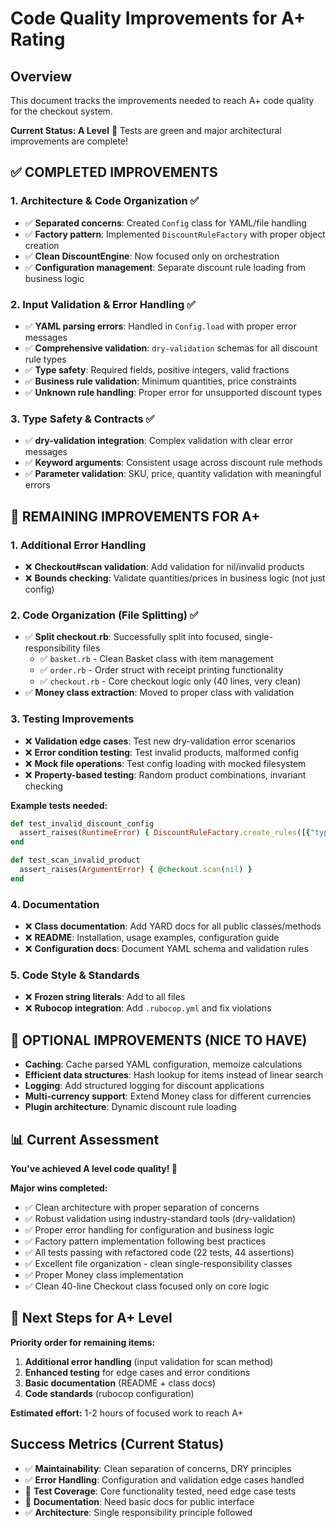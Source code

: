 # Code Quality Improvements for A+ Rating

## Overview

This document tracks the improvements needed to reach A+ code quality for the checkout system.

**Current Status: A Level** 🎉
Tests are green and major architectural improvements are complete!

## ✅ COMPLETED IMPROVEMENTS

### 1. Architecture & Code Organization ✅

- ✅ **Separated concerns**: Created `Config` class for YAML/file handling
- ✅ **Factory pattern**: Implemented `DiscountRuleFactory` with proper object creation
- ✅ **Clean DiscountEngine**: Now focused only on orchestration
- ✅ **Configuration management**: Separate discount rule loading from business logic

### 2. Input Validation & Error Handling ✅

- ✅ **YAML parsing errors**: Handled in `Config.load` with proper error messages
- ✅ **Comprehensive validation**: `dry-validation` schemas for all discount rule types
- ✅ **Type safety**: Required fields, positive integers, valid fractions
- ✅ **Business rule validation**: Minimum quantities, price constraints
- ✅ **Unknown rule handling**: Proper error for unsupported discount types

### 3. Type Safety & Contracts ✅

- ✅ **dry-validation integration**: Complex validation with clear error messages
- ✅ **Keyword arguments**: Consistent usage across discount rule methods
- ✅ **Parameter validation**: SKU, price, quantity validation with meaningful errors

## 🔄 REMAINING IMPROVEMENTS FOR A+

### 1. Additional Error Handling

- ❌ **Checkout#scan validation**: Add validation for nil/invalid products
- ❌ **Bounds checking**: Validate quantities/prices in business logic (not just config)

### 2. Code Organization (File Splitting) ✅

- ✅ **Split checkout.rb**: Successfully split into focused, single-responsibility files
  - ✅ `basket.rb` - Clean Basket class with item management
  - ✅ `order.rb` - Order struct with receipt printing functionality  
  - ✅ `checkout.rb` - Core checkout logic only (40 lines, very clean)
- ✅ **Money class extraction**: Moved to proper class with validation

### 3. Testing Improvements

- ❌ **Validation edge cases**: Test new dry-validation error scenarios
- ❌ **Error condition testing**: Test invalid products, malformed config
- ❌ **Mock file operations**: Test config loading with mocked filesystem
- ❌ **Property-based testing**: Random product combinations, invariant checking

**Example tests needed:**

```ruby
def test_invalid_discount_config
  assert_raises(RuntimeError) { DiscountRuleFactory.create_rules([{"type" => "invalid"}]) }
end

def test_scan_invalid_product
  assert_raises(ArgumentError) { @checkout.scan(nil) }
end
```

### 4. Documentation

- ❌ **Class documentation**: Add YARD docs for all public classes/methods
- ❌ **README**: Installation, usage examples, configuration guide
- ❌ **Configuration docs**: Document YAML schema and validation rules

### 5. Code Style & Standards

- ❌ **Frozen string literals**: Add to all files
- ❌ **Rubocop integration**: Add `.rubocop.yml` and fix violations

## 🔧 OPTIONAL IMPROVEMENTS (NICE TO HAVE)

- **Caching**: Cache parsed YAML configuration, memoize calculations
- **Efficient data structures**: Hash lookup for items instead of linear search
- **Logging**: Add structured logging for discount applications
- **Multi-currency support**: Extend Money class for different currencies
- **Plugin architecture**: Dynamic discount rule loading

## 📊 Current Assessment

**You've achieved A level code quality! 🎉**

**Major wins completed:**

- ✅ Clean architecture with proper separation of concerns
- ✅ Robust validation using industry-standard tools (dry-validation)
- ✅ Proper error handling for configuration and business logic
- ✅ Factory pattern implementation following best practices
- ✅ All tests passing with refactored code (22 tests, 44 assertions)
- ✅ Excellent file organization - clean single-responsibility classes
- ✅ Proper Money class implementation
- ✅ Clean 40-line Checkout class focused only on core logic

## 🎯 Next Steps for A+ Level

**Priority order for remaining items:**

1. **Additional error handling** (input validation for scan method)
2. **Enhanced testing** for edge cases and error conditions  
3. **Basic documentation** (README + class docs)
4. **Code standards** (rubocop configuration)

**Estimated effort:** 1-2 hours of focused work to reach A+

## Success Metrics (Current Status)

- ✅ **Maintainability**: Clean separation of concerns, DRY principles
- ✅ **Error Handling**: Configuration and validation edge cases handled
- 🔄 **Test Coverage**: Core functionality tested, need edge case tests
- 🔄 **Documentation**: Need basic docs for public interface
- ✅ **Architecture**: Single responsibility principle followed
